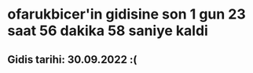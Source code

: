 # ofarukbicer'in gidisine son 1 gun 23 saat 56 dakika 58 saniye kaldi

## Gidis tarihi: 30.09.2022 :(